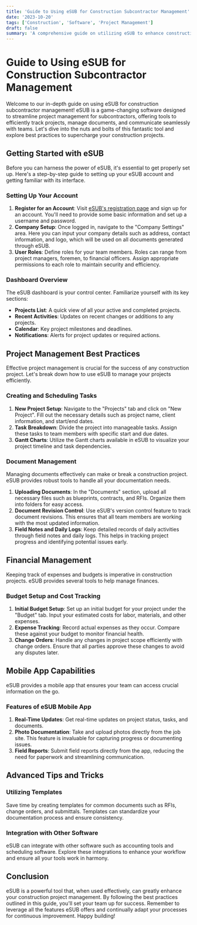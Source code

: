 ```yaml
---
title: 'Guide to Using eSUB for Construction Subcontractor Management'
date: '2023-10-20'
tags: ['Construction', 'Software', 'Project Management']
draft: false
summary: 'A comprehensive guide on utilizing eSUB to enhance construction subcontractor management. Learn tips, tricks, and best practices for maximizing productivity with this powerful tool.'
---
```


# Guide to Using eSUB for Construction Subcontractor Management

Welcome to our in-depth guide on using eSUB for construction subcontractor management! eSUB is a game-changing software designed to streamline project management for subcontractors, offering tools to efficiently track projects, manage documents, and communicate seamlessly with teams. Let's dive into the nuts and bolts of this fantastic tool and explore best practices to supercharge your construction projects.

## Getting Started with eSUB

Before you can harness the power of eSUB, it's essential to get properly set up. Here's a step-by-step guide to setting up your eSUB account and getting familiar with its interface.

### Setting Up Your Account

1. **Register for an Account**: Visit [eSUB's registration page](https://www.esub.com/) and sign up for an account. You'll need to provide some basic information and set up a username and password.
2. **Company Setup**: Once logged in, navigate to the "Company Settings" area. Here you can input your company details such as address, contact information, and logo, which will be used on all documents generated through eSUB.
3. **User Roles**: Define roles for your team members. Roles can range from project managers, foremen, to financial officers. Assign appropriate permissions to each role to maintain security and efficiency.

### Dashboard Overview

The eSUB dashboard is your control center. Familiarize yourself with its key sections:
- **Projects List**: A quick view of all your active and completed projects.
- **Recent Activities**: Updates on recent changes or additions to any projects.
- **Calendar**: Key project milestones and deadlines.
- **Notifications**: Alerts for project updates or required actions.

## Project Management Best Practices

Effective project management is crucial for the success of any construction project. Let's break down how to use eSUB to manage your projects efficiently.

### Creating and Scheduling Tasks

1. **New Project Setup**: Navigate to the "Projects" tab and click on "New Project". Fill out the necessary details such as project name, client information, and start/end dates.
2. **Task Breakdown**: Divide the project into manageable tasks. Assign these tasks to team members with specific start and due dates.
3. **Gantt Charts**: Utilize the Gantt charts available in eSUB to visualize your project timeline and task dependencies.

### Document Management

Managing documents effectively can make or break a construction project. eSUB provides robust tools to handle all your documentation needs.

1. **Uploading Documents**: In the "Documents" section, upload all necessary files such as blueprints, contracts, and RFIs. Organize them into folders for easy access.
2. **Document Revision Control**: Use eSUB's version control feature to track document revisions. This ensures that all team members are working with the most updated information.
3. **Field Notes and Daily Logs**: Keep detailed records of daily activities through field notes and daily logs. This helps in tracking project progress and identifying potential issues early.

## Financial Management

Keeping track of expenses and budgets is imperative in construction projects. eSUB provides several tools to help manage finances.

### Budget Setup and Cost Tracking

1. **Initial Budget Setup**: Set up an initial budget for your project under the "Budget" tab. Input your estimated costs for labor, materials, and other expenses.
2. **Expense Tracking**: Record actual expenses as they occur. Compare these against your budget to monitor financial health.
3. **Change Orders**: Handle any changes in project scope efficiently with change orders. Ensure that all parties approve these changes to avoid any disputes later.

## Mobile App Capabilities

eSUB provides a mobile app that ensures your team can access crucial information on the go.

### Features of eSUB Mobile App

1. **Real-Time Updates**: Get real-time updates on project status, tasks, and documents.
2. **Photo Documentation**: Take and upload photos directly from the job site. This feature is invaluable for capturing progress or documenting issues.
3. **Field Reports**: Submit field reports directly from the app, reducing the need for paperwork and streamlining communication.

## Advanced Tips and Tricks

### Utilizing Templates

Save time by creating templates for common documents such as RFIs, change orders, and submittals. Templates can standardize your documentation process and ensure consistency.

### Integration with Other Software

eSUB can integrate with other software such as accounting tools and scheduling software. Explore these integrations to enhance your workflow and ensure all your tools work in harmony.

## Conclusion

eSUB is a powerful tool that, when used effectively, can greatly enhance your construction project management. By following the best practices outlined in this guide, you'll set your team up for success. Remember to leverage all the features eSUB offers and continually adapt your processes for continuous improvement. Happy building!